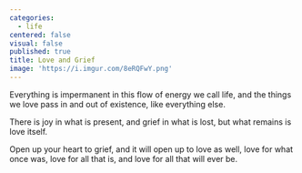 ```yaml
---
categories:
  - life
centered: false
visual: false
published: true
title: Love and Grief
image: 'https://i.imgur.com/8eRQFwY.png'
---
```

Everything is impermanent
in this flow of energy we call life,
and the things we love
pass in and out of existence,
like everything else.

There is joy in what is present,
and grief in what is lost,
but what remains
is love itself.

Open up your heart to grief,
and it will open up to love as well,
love for what once was,
love for all that is,
and love for all
that will ever be.